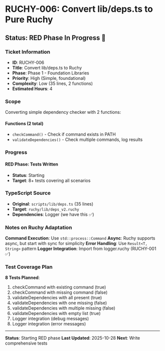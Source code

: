 # RUCHY-006: Convert lib/deps.ts to Pure Ruchy

## Status: RED Phase In Progress 🔴

### Ticket Information
- **ID**: RUCHY-006
- **Title**: Convert lib/deps.ts to Ruchy
- **Phase**: Phase 1 - Foundation Libraries
- **Priority**: High (Simple, foundational)
- **Complexity**: Low (35 lines, 2 functions)
- **Estimated Hours**: 4

### Scope

Converting simple dependency checker with 2 functions:

#### Functions (2 total)
- `checkCommand()` - Check if command exists in PATH
- `validateDependencies()` - Check multiple commands, log results

### Progress

#### RED Phase: Tests Written
- **Status**: Starting
- **Target**: 8+ tests covering all scenarios

### TypeScript Source
- **Original**: `scripts/lib/deps.ts` (35 lines)
- **Target**: `ruchy/lib/deps_v2.ruchy`
- **Dependencies**: Logger (we have this ✅)

### Notes on Ruchy Adaptation

**Command Execution**: Use `std::process::Command`
**Async**: Ruchy supports async, but start with sync for simplicity
**Error Handling**: Use `Result<T, String>` pattern
**Logger Integration**: Import from logger.ruchy (RUCHY-001 ✅)

### Test Coverage Plan

**8 Tests Planned**:
1. checkCommand with existing command (true)
2. checkCommand with missing command (false)
3. validateDependencies with all present (true)
4. validateDependencies with one missing (false)
5. validateDependencies with multiple missing (false)
6. validateDependencies with empty list (true)
7. Logger integration (debug messages)
8. Logger integration (error messages)

---

**Status**: Starting RED phase
**Last Updated**: 2025-10-28
**Next**: Write comprehensive tests

